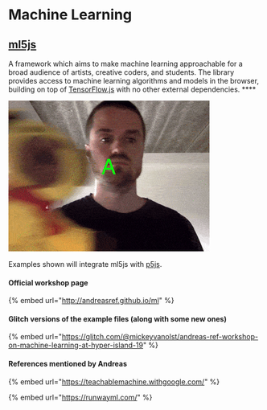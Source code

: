 # Machine Learning

## [**ml5js**](https://ml5js.org/)

A framework which aims to make machine learning approachable for a broad audience of artists, creative coders, and students. The library provides access to machine learning algorithms and models in the browser, building on top of [TensorFlow.js](https://www.tensorflow.org/js) with no other external dependencies. ****

![Train your own classifier](../../../.gitbook/assets/classification.gif)

Examples shown will integrate ml5js with [p5js](https://start.exploring.technology/software/p5).

#### Official workshop page

{% embed url="http://andreasref.github.io/ml" %}

#### Glitch versions of the example files \(along with some new ones\)

{% embed url="https://glitch.com/@mickeyvanolst/andreas-ref-workshop-on-machine-learning-at-hyper-island-19" %}

#### References mentioned by Andreas

{% embed url="https://teachablemachine.withgoogle.com/" %}

{% embed url="https://runwayml.com/" %}




